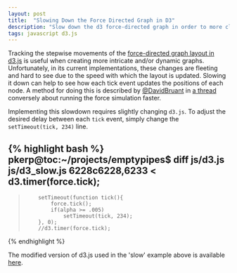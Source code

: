 ```yaml
---
layout: post
title:  "Slowing Down the Force Directed Graph in D3"
description: "Slow down the d3 force-directed graph in order to more clearly see what happens in each step."
tags: javascript d3.js
---
```


Tracking the stepwise movements of the [force-directed graph layout in
d3.js](http://bl.ocks.org/mbostock/4062045) is useful when creating more
intricate and/or dynamic graphs. Unfortunately, in its current implementations,
these changes are fleeting and hard to see due to the speed with which the
layout is updated. Slowing it down can help to see how each tick event updates the
positions of each node.  A method for doing this is described by
[@DavidBruant](https://twitter.com/davidbruant) in [a
thread](https://github.com/mbostock/d3/issues/1519) conversely about running the force
simulation faster.


<div class="example" align='center' id="d3_slow_force_directed_graph" style="float: left;"></div>
<div class="example" align='center' id="d3_normal_force_directed_graph" style="float: right;"></div>
<script src="/js/d3_slow_force_directed_graph.js"></script>
<script src="/js/d3_slow.js"></script>
<script>slowForceDirectedGraph('#d3_slow_force_directed_graph');</script>
<script src="/js/d3.js"></script>
<link rel="stylesheet" href="/css/d3_normal_force_directed_graph.css">
<script src="/js/d3_normal_force_directed_graph.js"></script>
<script>normalForceDirectedGraph();</script>

Implementing this slowdown requires slightly changing `d3.js`. To adjust the desired
delay between each `tick` event, simply change the `setTimeout(tick, 234)` line.

{% highlight bash %}
pkerp@toc:~/projects/emptypipes$ diff js/d3.js js/d3_slow.js
6228c6228,6233
<         d3.timer(force.tick);
---
>         setTimeout(function tick(){
>             force.tick();
>             if(alpha >= .005)
>                 setTimeout(tick, 234);
>         }, 0);
>         //d3.timer(force.tick);
{% endhighlight %}

The modified version of d3.js used in the 'slow' example above is available [here](/js/d3_slow.js).
